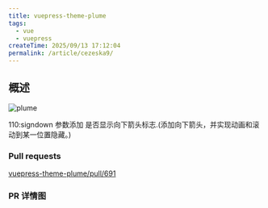 ```yaml
---
title: vuepress-theme-plume
tags:
  - vue
  - vuepress
createTime: 2025/09/13 17:12:04
permalink: /article/cezeska9/
---
```


## 概述

![plume](/vuepress/signdown.gif)

110:signdown 参数添加 是否显示向下箭头标志.(添加向下箭头，并实现动画和滚动到某一位置隐藏。)

### Pull requests

[vuepress-theme-plume/pull/691](https://github.com/pengzhanbo/vuepress-theme-plume/pull/691)

### PR 详情图

<GithubView :src="window.location.origin + '/reborn-net/UniDevTools/pull/8'" />

<CustomComponent />
